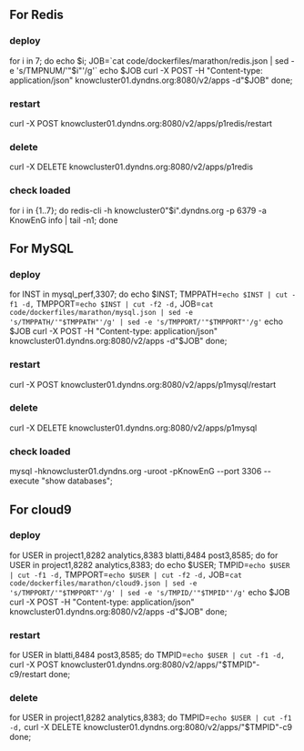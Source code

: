 ## For Redis
### deploy
for i in 7; do
    echo $i;
    JOB=`cat code/dockerfiles/marathon/redis.json | sed -e 's/TMPNUM/'"$i"'/g'`
    echo $JOB
    curl -X POST -H "Content-type: application/json" knowcluster01.dyndns.org:8080/v2/apps -d"$JOB"
done;

### restart
curl -X POST knowcluster01.dyndns.org:8080/v2/apps/p1redis/restart

### delete
curl -X DELETE knowcluster01.dyndns.org:8080/v2/apps/p1redis

### check loaded
for i in {1..7}; do
    redis-cli -h knowcluster0"$i".dyndns.org -p 6379 -a KnowEnG info | tail -n1;
done

## For MySQL

### deploy
for INST in mysql_perf,3307; do
    echo $INST;
    TMPPATH=`echo $INST | cut -f1 -d,`
    TMPPORT=`echo $INST | cut -f2 -d,`
    JOB=`cat code/dockerfiles/marathon/mysql.json | sed -e 's/TMPPATH/'"$TMPPATH"'/g' | sed -e 's/TMPPORT/'"$TMPPORT"'/g'`
    echo $JOB
    curl -X POST -H "Content-type: application/json" knowcluster01.dyndns.org:8080/v2/apps -d"$JOB"
done;

### restart
curl -X POST knowcluster01.dyndns.org:8080/v2/apps/p1mysql/restart

### delete
curl -X DELETE knowcluster01.dyndns.org:8080/v2/apps/p1mysql

### check loaded
mysql -hknowcluster01.dyndns.org -uroot -pKnowEnG --port 3306 --execute "show databases";

## For cloud9
### deploy
for USER in project1,8282 analytics,8383 blatti,8484 post3,8585; do
for USER in project1,8282 analytics,8383; do
    echo $USER;
    TMPID=`echo $USER | cut -f1 -d,`
    TMPPORT=`echo $USER | cut -f2 -d,`
    JOB=`cat code/dockerfiles/marathon/cloud9.json | sed -e 's/TMPPORT/'"$TMPPORT"'/g' | sed -e 's/TMPID/'"$TMPID"'/g'`
    echo $JOB
    curl -X POST -H "Content-type: application/json" knowcluster01.dyndns.org:8080/v2/apps -d"$JOB"
done;

### restart
for USER in blatti,8484 post3,8585; do
    TMPID=`echo $USER | cut -f1 -d,`
    curl -X POST knowcluster01.dyndns.org:8080/v2/apps/"$TMPID"-c9/restart
done;

### delete
for USER in project1,8282 analytics,8383; do
    TMPID=`echo $USER | cut -f1 -d,`
    curl -X DELETE knowcluster01.dyndns.org:8080/v2/apps/"$TMPID"-c9
done;
